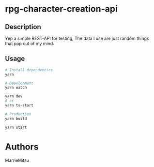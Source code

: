 # rpg-character-creation-api

## Description
Yep a simple REST-API for testing, The data I use are just random things that pop out of my mind.

## Usage

```bash
# Install dependencies
yarn

# Development
yarn watch

yarn dev
# or
yarn ts-start

# Production
yarn build

yarn start
```

# Authors
MarrieMitsu
